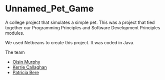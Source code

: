 # Unnamed_Pet_Game
A college project that simulates a simple pet.
This was a project that tied together our Programming Principles and Software Development Principles modules.

We used Netbeans to create this project. It was coded in Java.

The team 
- [Oisin Murphy](https://github.com/Slamacy)
- [Kerrie Callaghan](https://gitlab.com/kcallaghan)
- [Patricia Bere](https://www.facebook.com/MidgetAssassin)